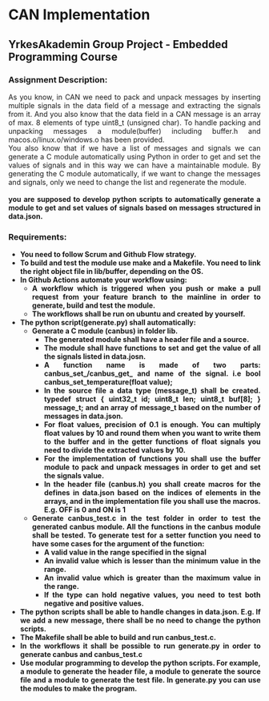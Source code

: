 # CAN Implementation

## YrkesAkademin Group Project - Embedded Programming Course


### Assignment Description:

<div align="justify">As you know, in CAN we need to pack and unpack messages by inserting multiple signals in the data field of a message and extracting the signals from it. And you also know that the data field in a CAN message is an array of max. 8 elements of type uint8_t (unsigned char). To handle packing and unpacking messages a module(buffer) including buffer.h and macos.o/linux.o/windows.o has been provided.<br> <div />

<div align="justify">You also know that if we have a list of messages and signals we can generate a C module automatically using Python in order to get and set the values of signals and in this way we can have a maintainable module. By generating the C module automatically, if we want to change the messages and signals, only we need to change the list and regenerate the module.<div />

<br>

<div align="justify"><b>you are supposed to develop python scripts to automatically generate a module to get and set values of signals based on messages structured in data.json.<b/><div /> 

### Requirements:

- You need to follow Scrum and Github Flow strategy.
- To build and test the module use make and a Makefile. You need to link the right object file in lib/buffer, depending on the OS.
-  In Github Actions automate your workflow using: 
    - A workflow which is triggered when you push or make a pull request from your feature branch to the mainline in order to generate, build and test the module.
    - The workflows shall be run on ubuntu and created by yourself.
- The python script(generate.py) shall automatically:
    - Generate a C module (canbus) in folder lib.
        - The generated module shall have a header file and a source.
        - The module shall have functions to set and get the value of all the signals listed in data.josn.
        - A function name is made of two parts: canbus_set_/canbus_get_ and name of the signal. i.e bool canbus_set_temperature(float value); 
        - In the source file a data type (message_t) shall be created. typedef struct { uint32_t id; uint8_t len; uint8_t buf[8]; } message_t; and an array of message_t based on the number of messages in data.json.
        - For float values, precision of 0.1 is enough. You can multiply float values by 10 and round them when you want to write them to the buffer and in the getter functions of float signals you need to divide the extracted values by 10. 
        - For the implementation of functions you shall use the buffer module to pack and unpack messages in order to get and set the signals value.
        - In the header file (canbus.h) you shall create macros for the defines in data.json based on the indices of elements in the arrays, and in the implementation file you shall use the macros. E.g. OFF is 0 and ON is 1 
    - Generate canbus_test.c in the test folder in order to test the generated canbus module. All the functions in the canbus module shall be tested. To generate test for a setter function you need to have some cases for the argument of the function:
        - A valid value in the range specified in the signal
        - An invalid value which is lesser than the minimum value in the range.
        - An invalid value which is greater than the maximum value in the range.
        - If the type can hold negative values, you need to test both negative and positive values.
- The python scripts shall be able to handle changes in data.json. E.g. If we add a new message, there shall be no need to change the python scripts. 
- The Makefile shall be able to build and run canbus_test.c.
- In the workflows it shall be possible to run generate.py in order to generate canbus and canbus_test.c 
- Use modular programming to develop the python scripts. For example, a module to generate the header file, a module to generate the source file and a
module to generate the test file. In generate.py you can use the modules to make the program.



